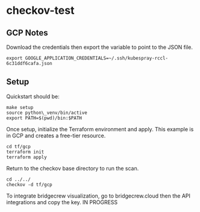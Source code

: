# checkov-test

## GCP Notes
Download the credentials then export the variable to point to the JSON file.

    export GOOGLE_APPLICATION_CREDENTIALS=~/.ssh/kubespray-rccl-6c31ddf6cafa.json

## Setup

Quickstart should be:

    make setup
    source python\_venv/bin/active
    export PATH=$(pwd)/bin:$PATH

Once setup, initialize the Terraform environment and apply. This example is in GCP and creates a free-tier resource.

    cd tf/gcp
    terraform init
    terraform apply

Return to the checkov base directory to run the scan.

    cd ../../
    checkov -d tf/gcp


To integrate bridgecrew visualization, go to bridgecrew.cloud then the API integrations and copy the key. IN PROGRESS
